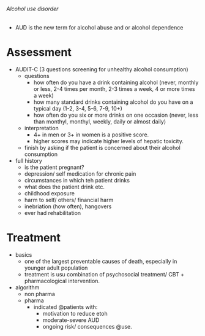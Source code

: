 ###### Alcohol use disorder
- AUD is the new term for alcohol abuse and or alcohol dependence

# Assessment
- AUDIT-C (3 questions screening for unhealthy alcohol consumption)
    + questions
        * how often do you have a drink containing alcohol (never, monthly or less, 2-4 times per month, 2-3 times a week, 4 or more times a week)
        * how many standard drinks containing alcohol do you have on a typical day (1-2, 3-4, 5-6, 7-9, 10+)
        * how often do you six or more drinks on one occasion (never, less than monthyl, monthyl, weekly, daily or almost daily)
    + interpretation
        * 4+ in men or 3+ in women is a positive score.
        * higher scores may indicate higher levels of hepatic toxicity.
    + finish by asking if the patient is concerned about their alcohol consumption
- full history
    + is the patient pregnant?
    + depression/ self medication for chronic pain
    + circumstances in which teh patient drinks
    + what does the patient drink etc.
    + childhood exposure
    + harm to self/ others/ financial harm
    + inebriation (how often), hangovers
    + ever had rehabilitation

# Treatment
- basics
    + one of the largest preventable causes of death, especially in younger adult population
    + treatment is usu combination of psychosocial treatment/ CBT + pharmacological intervention.
- algorithm
    + non pharma
    + pharma
        * indicated @patients with:
            - motivation to reduce etoh
            - moderate-severe AUD
            - ongoing risk/ consequences @use.